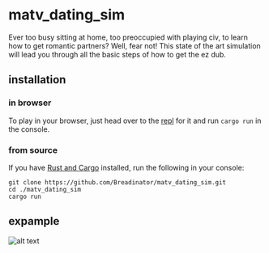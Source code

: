 # matv_dating_sim
Ever too busy sitting at home, too preoccupied with playing civ, to learn how to get romantic partners? Well, fear not! This state of the art simulation will lead you through all the basic steps of how to get the ez dub.

## installation
### in browser
To play in your browser, just head over to the [repl](https://repl.it/@br3adina7or/matvdatingsim#main.rs) for it and run `cargo run` in the console.

### from source
If you have [Rust and Cargo](https://www.rust-lang.org/tools/install) installed, run the following in your console:

```
git clone https://github.com/Breadinator/matv_dating_sim.git
cd ./matv_dating_sim
cargo run
```

## expample
![alt text](https://i.imgur.com/nsUTyOo.png "an image of the program")
